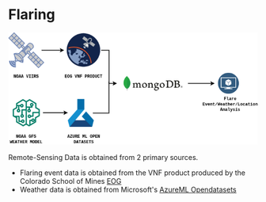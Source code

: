 # Flaring


![Data Model](data/images/dataflow.png)

Remote-Sensing Data is obtained from 2 primary sources.
- Flaring event data is obtained from the VNF product produced by the Colorado School of Mines [EOG](https://payneinstitute.mines.edu/eog/)
- Weather data is obtained from Microsoft's [AzureML Opendatasets](https://docs.microsoft.com/en-us/python/api/azureml-opendatasets/azureml.opendatasets.noaagfsweather?view=azure-ml-py)
